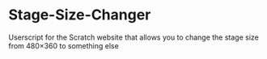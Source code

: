 # Stage-Size-Changer
Userscript for the Scratch website that allows you to change the stage size from 480×360 to something else
